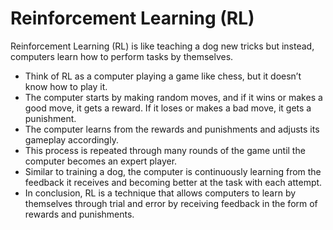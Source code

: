 # Reinforcement Learning (RL)

Reinforcement Learning (RL) is like teaching a dog new tricks but instead, computers learn how to perform tasks by themselves. 

- Think of RL as a computer playing a game like chess, but it doesn’t know how to play it.
- The computer starts by making random moves, and if it wins or makes a good move, it gets a reward. If it loses or makes a bad move, it gets a punishment.
- The computer learns from the rewards and punishments and adjusts its gameplay accordingly.
- This process is repeated through many rounds of the game until the computer becomes an expert player.
- Similar to training a dog, the computer is continuously learning from the feedback it receives and becoming better at the task with each attempt.
- In conclusion, RL is a technique that allows computers to learn by themselves through trial and error by receiving feedback in the form of rewards and punishments.
